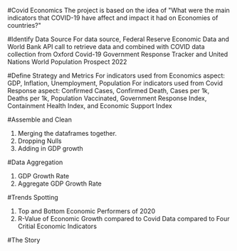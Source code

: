 #Covid Economics
The project is based on the idea of 
"What were the main indicators that COVID-19 have affect and impact it had on Economies of countries?"

#Identify Data Source
For data source, Federal Reserve Economic Data and World Bank API call to retrieve data and combined with COVID data collection from Oxford Covid-19 Government Response Tracker and United Nations World Population Prospect 2022

#Define Strategy and Metrics
For indicators used from Economics aspect: GDP, Inflation, Unemployment, Population 
For indicators used from Covid Response aspect: Confirmed Cases, Confirmed Death, Cases per 1k, Deaths per 1k, Population Vaccinated, Government Response Index, Containment Health Index, and Economic Support Index

#Assemble and Clean
1. Merging the dataframes together.
2. Dropping Nulls
3. Adding in GDP growth
 
#Data Aggregation 
1. GDP Growth Rate
2. Aggregate GDP Growth Rate

#Trends Spotting
1. Top and Bottom Economic Performers of 2020
2. R-Value of Economic Growth compared to Covid Data compared to Four Critial Economic Indicators 


#The Story

